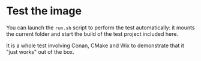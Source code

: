 # Test the image

You can launch the `run.sh` script to perform the test automatically: it mounts the current folder and start the build of the test project included here.

It is a whole test involving Conan, CMake and Wix to demonstrate that it "just works" out of the box.
